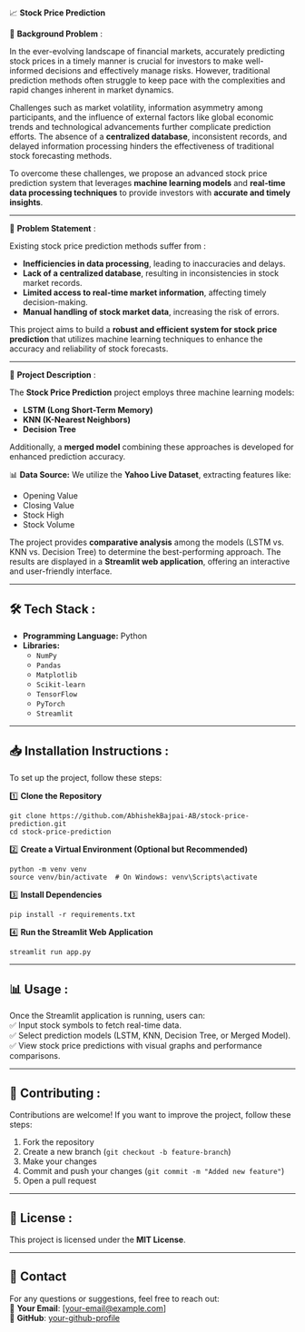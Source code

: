 📈 **Stock Price Prediction**  

📌 **Background Problem** :

In the ever-evolving landscape of financial markets, accurately predicting stock prices in a timely manner is crucial for investors to make well-informed decisions and effectively manage risks. However, traditional prediction methods often struggle to keep pace with the complexities and rapid changes inherent in market dynamics.  

Challenges such as market volatility, information asymmetry among participants, and the influence of external factors like global economic trends and technological advancements further complicate prediction efforts. The absence of a **centralized database**, inconsistent records, and delayed information processing hinders the effectiveness of traditional stock forecasting methods.  

To overcome these challenges, we propose an advanced stock price prediction system that leverages **machine learning models** and **real-time data processing techniques** to provide investors with **accurate and timely insights**.  

---

🎯 **Problem Statement** : 

Existing stock price prediction methods suffer from :   
- **Inefficiencies in data processing**, leading to inaccuracies and delays.  
- **Lack of a centralized database**, resulting in inconsistencies in stock market records.  
- **Limited access to real-time market information**, affecting timely decision-making.  
- **Manual handling of stock market data**, increasing the risk of errors.  

This project aims to build a **robust and efficient system for stock price prediction** that utilizes machine learning techniques to enhance the accuracy and reliability of stock forecasts.  

---

🚀 **Project Description** :

The **Stock Price Prediction** project employs three machine learning models:  
- **LSTM (Long Short-Term Memory)**  
- **KNN (K-Nearest Neighbors)**  
- **Decision Tree**  

Additionally, a **merged model** combining these approaches is developed for enhanced prediction accuracy.  

📊 **Data Source:** We utilize the **Yahoo Live Dataset**, extracting features like:  
- Opening Value  
- Closing Value  
- Stock High  
- Stock Volume  

The project provides **comparative analysis** among the models (LSTM vs. KNN vs. Decision Tree) to determine the best-performing approach. The results are displayed in a **Streamlit web application**, offering an interactive and user-friendly interface.  

---

## 🛠️ Tech Stack :

- **Programming Language:** Python  
- **Libraries:**  
  - `NumPy`  
  - `Pandas`  
  - `Matplotlib`  
  - `Scikit-learn`  
  - `TensorFlow`  
  - `PyTorch`  
  - `Streamlit`  

---

## 📥 Installation Instructions :

To set up the project, follow these steps:  

1️⃣ **Clone the Repository**  
```
git clone https://github.com/AbhishekBajpai-AB/stock-price-prediction.git
cd stock-price-prediction
```

2️⃣ **Create a Virtual Environment (Optional but Recommended)**  
```
python -m venv venv
source venv/bin/activate  # On Windows: venv\Scripts\activate
```

3️⃣ **Install Dependencies**  
```
pip install -r requirements.txt
```

4️⃣ **Run the Streamlit Web Application**  
```
streamlit run app.py
```

---

## 📊 Usage :

Once the Streamlit application is running, users can:  
✅ Input stock symbols to fetch real-time data.  
✅ Select prediction models (LSTM, KNN, Decision Tree, or Merged Model).  
✅ View stock price predictions with visual graphs and performance comparisons.  

---

## 🤝 Contributing :

Contributions are welcome! If you want to improve the project, follow these steps:  
1. Fork the repository  
2. Create a new branch (`git checkout -b feature-branch`)  
3. Make your changes  
4. Commit and push your changes (`git commit -m "Added new feature"`)  
5. Open a pull request  

---

## 📝 License :

This project is licensed under the **MIT License**.  

---

## 📧 Contact  
For any questions or suggestions, feel free to reach out:  
📩 **Your Email**: [your-email@example.com]  
🔗 **GitHub**: [your-github-profile](https://github.com/your-username)  
